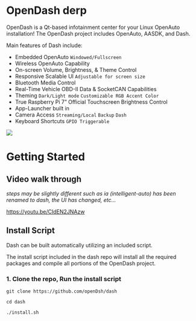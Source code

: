 # OpenDash derp

OpenDash is a Qt-based infotainment center for your Linux OpenAuto installation!
The OpenDash project includes OpenAuto, AASDK, and Dash.

Main features of Dash include:

*	Embedded OpenAuto `Windowed/Fullscreen`
*	Wireless OpenAuto Capability
*	On-screen Volume, Brightness, & Theme Control
*	Responsive Scalable UI `Adjustable for screen size`
*	Bluetooth Media Control
*	Real-Time Vehicle OBD-II Data & SocketCAN Capabilities
*	Theming `Dark/Light mode` `Customizable RGB Accent Color`
*	True Raspberry Pi 7” Official Touchscreen Brightness Control
*	App-Launcher built in
*	Camera Access `Streaming/Local` `Backup` `Dash`
*	Keyboard Shortcuts `GPIO Triggerable`

![](docs/imgs/opendash-ui.gif)

# Getting Started

## Video walk through
_steps may be slightly different such as ia (intelligent-auto) has been renamed to dash, the UI has changed, etc..._

https://youtu.be/CIdEN2JNAzw

## Install Script

Dash can be built automatically utilizing an included script.

The install script included in the dash repo will install all the required packages and compile all portions of the OpenDash project.

### 1. Clone the repo, Run the install script
```
git clone https://github.com/openDsh/dash

cd dash

./install.sh
```
